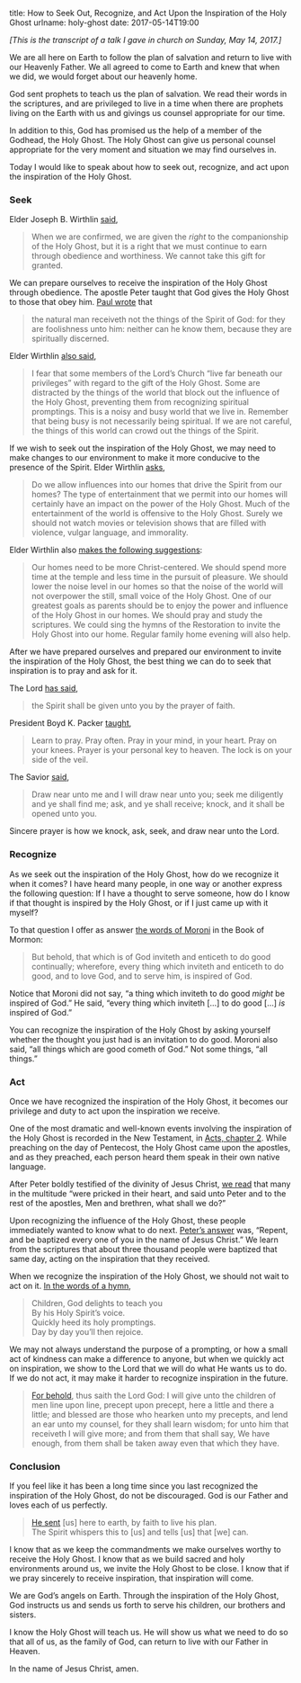 title: How to Seek Out, Recognize, and Act Upon the Inspiration of the Holy Ghost
urlname: holy-ghost
date: 2017-05-14T19:00

_\[This is the transcript of a talk I gave in church on Sunday, May 14, 2017.\]_

We are all here on Earth to follow the plan of salvation and return to live with our Heavenly Father. We all agreed to
come to Earth and knew that when we did, we would forget about our heavenly home.

God sent prophets to teach us the plan of salvation. We read their words in the scriptures, and are privileged to live
in a time when there are prophets living on the Earth with us and givings us counsel appropriate for our time.

In addition to this, God has promised us the help of a member of the Godhead, the Holy Ghost. The Holy Ghost can give us
personal counsel appropriate for the very moment and situation we may find ourselves in.

Today I would like to speak about how to seek out, recognize, and act upon the inspiration of the Holy Ghost.

### Seek

Elder Joseph B. Wirthlin [said][a],

> When we are confirmed, we are given the _right_ to the companionship of the Holy Ghost, but it is a right that we must
> continue to earn through obedience and worthiness. We cannot take this gift for granted.

We can prepare ourselves to receive the inspiration of the Holy Ghost through obedience. The apostle Peter taught that
God gives the Holy Ghost to those that obey him. [Paul wrote][b] that

> the natural man receiveth not the things of the Spirit of God: for they are foolishness unto him: neither can he know
> them, because they are spiritually discerned.

Elder Wirthlin [also said][a],

> I fear that some members of the Lord&#x02bc;s Church &ldquo;live far beneath our privileges&rdquo; with regard to the
> gift of the Holy Ghost. Some are distracted by the things of the world that block out the influence of the Holy Ghost,
> preventing them from recognizing spiritual promptings. This is a noisy and busy world that we live in. Remember that
> being busy is not necessarily being spiritual. If we are not careful, the things of this world can crowd out the
> things of the Spirit.

If we wish to seek out the inspiration of the Holy Ghost, we may need to make changes to our environment to make it more
conducive to the presence of the Spirit. Elder Wirthlin [asks][a],

> Do we allow influences into our homes that drive the Spirit from our homes? The type of entertainment that we permit
> into our homes will certainly have an impact on the power of the Holy Ghost. Much of the entertainment of the world is
> offensive to the Holy Ghost. Surely we should not watch movies or television shows that are filled with violence,
> vulgar language, and immorality.

Elder Wirthlin also [makes the following suggestions][a]:

> Our homes need to be more Christ-centered. We should spend more time at the temple and less time in the pursuit of
> pleasure. We should lower the noise level in our homes so that the noise of the world will not overpower the still,
> small voice of the Holy Ghost. One of our greatest goals as parents should be to enjoy the power and influence of the
> Holy Ghost in our homes. We should pray and study the scriptures. We could sing the hymns of the Restoration to invite
> the Holy Ghost into our home. Regular family home evening will also help.

After we have prepared ourselves and prepared our environment to invite the inspiration of the Holy Ghost, the best
thing we can do to seek that inspiration is to pray and ask for it.

The Lord [has said][c],

> the Spirit shall be given unto you by the prayer of faith.

President Boyd K. Packer [taught][d],

> Learn to pray. Pray often. Pray in your mind, in your heart. Pray on your knees. Prayer is your personal key to
> heaven. The lock is on your side of the veil.

The Savior [said][e],

> Draw near unto me and I will draw near unto you; seek me diligently and ye shall find me; ask, and ye shall receive;
> knock, and it shall be opened unto you.

Sincere prayer is how we knock, ask, seek, and draw near unto the Lord.

### Recognize

As we seek out the inspiration of the Holy Ghost, how do we recognize it when it comes? I have heard many people, in one
way or another express the following question: If I have a thought to serve someone, how do I know if that thought is
inspired by the Holy Ghost, or if I just came up with it myself?

To that question I offer as answer [the words of Moroni][f] in the Book of Mormon:

> But behold, that which is of God inviteth and enticeth to do good continually; wherefore, every thing which inviteth
> and enticeth to do good, and to love God, and to serve him, is inspired of God.

Notice that Moroni did not say, &ldquo;a thing which inviteth to do good _might_ be inspired of God.&rdquo; He said,
&ldquo;every thing which inviteth \[&hellip;\] to do good \[&hellip;\] _is_ inspired of God.&rdquo;

You can recognize the inspiration of the Holy Ghost by asking yourself whether the thought you just had is an invitation
to do good. Moroni also said, &ldquo;all things which are good cometh of God.&rdquo; Not some things, &ldquo;all
things.&rdquo;

### Act

Once we have recognized the inspiration of the Holy Ghost, it becomes our privilege and duty to act upon the inspiration
we receive.

One of the most dramatic and well-known events involving the inspiration of the Holy Ghost is recorded in the New
Testament, in [Acts, chapter 2][g]. While preaching on the day of Pentecost, the Holy Ghost came upon the apostles, and
as they preached, each person heard them speak in their own native language.

After Peter boldly testified of the divinity of Jesus Christ, [we read][h] that many in the multitude &ldquo;were
pricked in their heart, and said unto Peter and to the rest of the apostles, Men and brethren, what shall we do?&rdquo;

Upon recognizing the influence of the Holy Ghost, these people immediately wanted to know what to do next.
[Peter&#x02bc;s answer][i] was, &ldquo;Repent, and be baptized every one of you in the name of Jesus Christ.&rdquo; We
learn from the scriptures that about three thousand people were baptized that same day, acting on the inspiration that
they received.

When we recognize the inspiration of the Holy Ghost, we should not wait to act on it. [In the words of a hymn][j],

> Children, God delights to teach you  
> By his Holy Spirit&#x02bc;s voice.  
> Quickly heed its holy promptings.  
> Day by day you&#x02bc;ll then rejoice.

We may not always understand the purpose of a prompting, or how a small act of kindness can make a difference to anyone,
but when we quickly act on inspiration, we show to the Lord that we will do what He wants us to do. If we do not act, it
may make it harder to recognize inspiration in the future.

> [For behold][k], thus saith the Lord God: I will give unto the children of men line upon line, precept upon precept,
> here a little and there a little; and blessed are those who hearken unto my precepts, and lend an ear unto my counsel,
> for they shall learn wisdom; for unto him that receiveth I will give more; and from them that shall say, We have
> enough, from them shall be taken away even that which they have.

### Conclusion

If you feel like it has been a long time since you last recognized the inspiration of the Holy Ghost, do not be
discouraged. God is our Father and loves each of us perfectly.

> [He sent][l] \[us\] here to earth, by faith to live his plan.  
> The Spirit whispers this to \[us\] and tells \[us\] that \[we\] can.

I know that as we keep the commandments we make ourselves worthy to receive the Holy Ghost. I know that as we build
sacred and holy environments around us, we invite the Holy Ghost to be close. I know that if we pray sincerely to
receive inspiration, that inspiration will come.

We are God&#x02bc;s angels on Earth. Through the inspiration of the Holy Ghost, God instructs us and sends us forth to
serve his children, our brothers and sisters.

I know the Holy Ghost will teach us. He will show us what we need to do so that all of us, as the family of God, can
return to live with our Father in Heaven.

In the name of Jesus Christ, amen.

[a]: https://www.churchofjesuschrist.org/study/general-conference/2003/04/the-unspeakable-gift
[b]: https://www.churchofjesuschrist.org/study/scriptures/nt/1-cor/2?id=14#14
[c]: https://www.churchofjesuschrist.org/study/scriptures/dc-testament/dc/42?id=14#14
[d]: https://www.churchofjesuschrist.org/study/general-conference/2009/10/prayer-and-promptings
[e]: https://www.churchofjesuschrist.org/study/scriptures/dc-testament/dc/88?id=63#63
[f]: https://www.churchofjesuschrist.org/study/scriptures/bofm/moro/7?id=13#13
[g]: https://www.churchofjesuschrist.org/study/scriptures/nt/acts/2
[h]: https://www.churchofjesuschrist.org/study/scriptures/nt/acts/2?id=37#37
[i]: https://www.churchofjesuschrist.org/study/scriptures/nt/acts/2?id=38#38
[j]: https://www.churchofjesuschrist.org/music/text/hymns/dearest-children-god-is-near-you
[k]: https://www.churchofjesuschrist.org/study/scriptures/bofm/2-ne/28?id=30#30
[l]: https://www.churchofjesuschrist.org/music/text/hymns/i-know-my-father-lives
